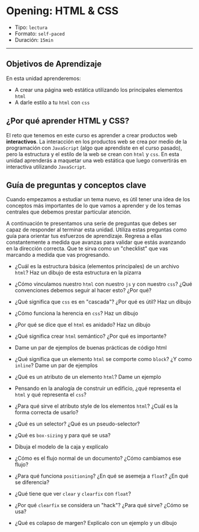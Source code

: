 # Opening: HTML & CSS

- Tipo: `lectura`
- Formato: `self-paced`
- Duración: `15min`

***

## Objetivos de Aprendizaje

En esta unidad aprenderemos:

- A crear una página web estática utilizando los principales elementos `html`
- A darle estilo a tu `html` con `css`

## ¿Por qué aprender HTML y CSS?

El reto que tenemos en este curso es aprender a crear productos web
**interactivos**. La interacción en los productos web se crea por medio de la
programación con `JavaScript` (algo que aprendiste en el curso pasado), pero la
estructura y el estilo de la web se crean con `html` y `css`. En esta unidad
aprenderás a maquetar una web estática que luego convertirás en
interactiva utilizando `JavaScript`.

## Guía de preguntas y conceptos clave

Cuando empezamos a estudiar un tema nuevo, es útil tener una idea de los
conceptos más importantes de lo que vamos a aprender y de los temas centrales
que debemos prestar particular atención.

A continuación te presentamos una serie de preguntas que debes ser capaz de
responder al terminar esta unidad. Utiliza estas preguntas como guía para
orientar tus esfuerzos de aprendizaje. Regresa a ellas constantemente a
medida que avanzas para validar que estás avanzando en la dirección correcta.
Que te sirva como un "checklist" que vas marcando a medida que vas progresando.

- ¿Cuál es la estructura básica (elementos principales) de un archivo `html`?
  Haz un dibujo de esta estructura en la pizarra

- ¿Cómo vinculamos nuestro `html` con nuestro `js` y con nuestro `css`?
  ¿Qué convenciones debemos seguir al hacer esto? ¿Por qué?

- ¿Qué significa que `css` es en "cascada"? ¿Por qué es útil? Haz un dibujo

- ¿Cómo funciona la herencia en `css`? Haz un dibujo

- ¿Por qué se dice que el `html` es anidado? Haz un dibujo

- ¿Qué significa crear `html` semántico? ¿Por qué es importante?

<!-- - [ ] ¿Qué se entiende por "meta data"? ¿Para qué sirve? ¿Quién la usa? -->

- Dame un par de ejemplos de buenas prácticas de código html

- ¿Qué significa que un elemento `html` se comporte como `block`? ¿Y como
  `inline`? Dame un par de ejemplos

- ¿Qué es un atributo de un elemento `html`? Dame un ejemplo

- Pensando en la analogía de construir un edificio, ¿qué representa el
  `html` y qué representa el `css`?

- ¿Para qué sirve el atributo style de los elementos `html`? ¿Cuál es la
  forma correcta de usarlo?

- ¿Qué es un selector? ¿Qué es un pseudo-selector?

- ¿Qué es `box-sizing` y para qué se usa?

- Dibuja el modelo de la caja y explícalo

- ¿Cómo es el flujo normal de un documento? ¿Cómo cambiamos ese flujo?

- ¿Para qué funciona `positioning`? ¿En qué se asemeja a `float`? ¿En qué se diferencia?

- ¿Qué tiene que ver `clear` y `clearfix` con `float`?

- ¿Por qué `clearfix` se considera un "hack"? ¿Para qué sirve? ¿Cómo se usa?

- ¿Qué es colapso de margen? Explícalo con un ejemplo y un dibujo

